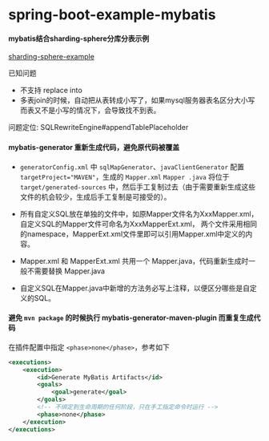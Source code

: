 # spring-boot-example-mybatis

#### mybatis结合sharding-sphere分库分表示例
[sharding-sphere-example](https://github.com/sharding-sphere/sharding-sphere-example/tree/3.0.0)

已知问题
- 不支持 replace into
- 多表join的时候，自动把从表转成小写了，如果mysql服务器表名区分大小写而表又不是小写的情况下，会导致找不到表。

问题定位: SQLRewriteEngine#appendTablePlaceholder

#### mybatis-generator 重新生成代码，避免原代码被覆盖
- `generatorConfig.xml` 中 `sqlMapGenerator`、`javaClientGenerator` 配置 `targetProject="MAVEN"`，生成的 `Mapper.xml` `Mapper
.java` 将位于 `target/generated-sources` 中，然后手工复制过去（由于需要重新生成这些文件的机会较少，生成后手工复制是可接受的）。

- 所有自定义SQL放在单独的文件中，如原Mapper文件名为XxxMapper.xml，自定义SQL的Mapper文件可命名为XxxMapperExt.xml，
  两个文件采用相同的namespace，MapperExt.xml文件里即可以引用Mapper.xml中定义的内容。

- Mapper.xml 和 MapperExt.xml 共用一个 Mapper.java，代码重新生成时一般不需要替换 Mapper.java

- 自定义SQL在Mapper.java中新增的方法务必写上注释，以便区分哪些是自定义的SQL。

#### 避免 `mvn package` 的时候执行 mybatis-generator-maven-plugin 而重复生成代码
在插件配置中指定 `<phase>none</phase>`，参考如下
```xml
<executions>
    <execution>
        <id>Generate MyBatis Artifacts</id>
        <goals>
            <goal>generate</goal>
        </goals>
        <!-- 不绑定到生命周期的任何阶段，只在手工指定命令时运行 -->
        <phase>none</phase>
    </execution>
</executions>
```